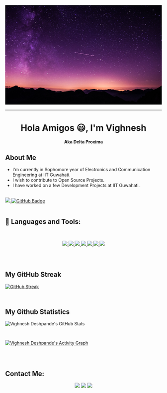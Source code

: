 <img src="images/back.jpg"/>
<hr style="solid gray"></hr>

<h1 align="center">Hola Amigos 😃, I'm Vighnesh </h1>

<h4 align="center">Aka Delta Proxima </h4>


## About Me

- I'm currently in Sophomore year of Electronics and Communication Engineering  at IIT Guwahati.
- I wish to contribute to Open Source Projects.
- I have worked on a few Development Projects at IIT Guwahati.
  
</br>
<a href="https://github.com/Meghna-DAS/github-profile-views-counter">
    <img src="https://komarev.com/ghpvc/?username=DeltaProxima">
</a>
<a href="https://github.com/SubhamRaoniar28?tab=followers"><img src="https://img.shields.io/github/followers/DeltaProxima?label=Followers&style=social" alt="GitHub Badge"></a>
</br>
</br>


## 🚀 Languages and Tools:
</br>

<p align ="center"> 
    <a href="https://www.w3.org/html/" target="_blank"> <img src="https://img.icons8.com/color/48/000000/html-5.png"/> </a> 
    <a href="https://www.w3schools.com/css/" target="_blank"> <img src="https://img.icons8.com/color/48/000000/css3.png"/> </a> 
    <a href="https://getbootstrap.com" target="_blank"> <img src="https://img.icons8.com/color/48/000000/bootstrap.png"/> </a> 
    <a href="https://developer.mozilla.org/en-US/docs/Web/JavaScript" target="_blank"> <img src="https://img.icons8.com/color/48/000000/javascript.png"/> </a> 
    <a href="https://www.python.org" target="_blank"> <img src="https://img.icons8.com/color/48/000000/python.png"/> </a>
    <a href="#" target="_blank"> <img src="https://img.icons8.com/color/48/000000/c-programming.png"/> </a>
    <a href="https://www.djangoproject.com/" target="_blank"> 
    <img src="https://img.icons8.com/ios/50/000000/django.png"/></a>  
</p>
</br>
</br>

## My GitHub Streak

<p align="center">

 [![GitHub Streak](https://github-readme-streak-stats.herokuapp.com/?user=DeltaProxima&theme=tokyonight)](https://git.io/streak-stats)</p>
</br>

## My Github Statistics
<p align="center">

![Vighnesh Deshpande's GitHub Stats](https://github-readme-stats.vercel.app/api?username=DeltaProxima&show_icons=true&theme=tokyonight)</p>



<br/>

<a href="#"><img alt="Vighnesh Deshpande's Activity Graph" src="https://activity-graph.herokuapp.com/graph?username=DeltaProxima&bg_color=0D1117&color=5BCDEC&line=5BCDEC&point=FFFFFF&hide_border=true" /></a>

<br/>
<br/>

## Contact Me:
<p align="center">
<a href = "https://www.linkedin.com/in/vighnesh-deshpande-474846206/"><img src="https://img.icons8.com/fluent/48/000000/linkedin.png"/></a>
<a href = "https://www.facebook.com/vighnesh.deshpande.12/"><img src="https://img.icons8.com/fluency/48/000000/facebook.png"/></a>
<a href = "https://www.instagram.com/3802_vighnesh/"><img src="https://img.icons8.com/fluent/48/000000/instagram-new.png"/></a>

</p>



